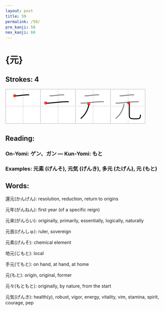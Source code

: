 ```yaml
---
layout: post
title: 59
permalink: /59/
pre_kanji: 58
nex_kanji: 60
---
```


# {元}

## Strokes: 4

<div class="stroke"><img src="../images/E58583.png" /></div>

## Reading:

### On-Yomi: ゲン、ガン &mdash; Kun-Yomi: もと

### Examples: 元素 (げんそ), 元気 (げんき), 多元 (たげん), 元 (もと)

## Words:

還元(かんげん): resolution, reduction, return to origins

元年(がんねん): first year (of a specific reign)

元来(がんらい): originally, primarily, essentially, logically, naturally

元首(げんしゅ): ruler, sovereign

元素(げんそ): chemical element

地元(じもと): local

手元(てもと): on hand, at hand, at home

元(もと): origin, original, former

元々(もともと): originally, by nature, from the start

元気(げんき): health(y), robust, vigor, energy, vitality, vim, stamina, spirit, courage, pep
